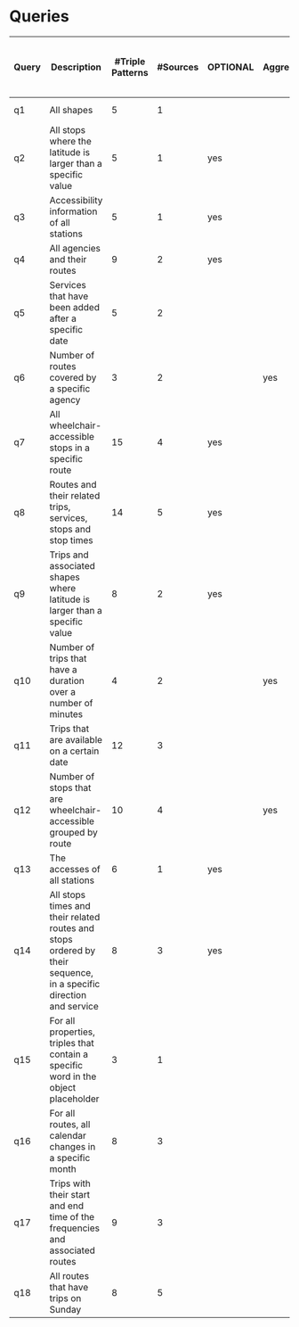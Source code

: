 # Queries
| Query | Description                                                                                                       | \#Triple Patterns | \#Sources | OPTIONAL | Aggregation | Other Features | FILTER \(equal to\) | FILTER \(relational\) | \# Star Shape Groups w/o constants | \# Star Shape Group w/constants | Mapping Features   |
|-------|-------------------------------------------------------------------------------------------------------------------|-------------------|-----------|----------|-------------|----------------|---------------------|-----------------------|------------------------------------|---------------------------------|--------------------|
| q1    | All shapes                                                                                                        | 5                 | 1         |          |             |                |                     |                       | 2                                  | 0                               | 2TM, 5PSOM         |
| q2    | All stops where the latitude is larger than a specific value                                                      | 5                 | 1         | yes      |             |                |                     | yes                   | 0                                  | 1                               | 1TM, 5PSOM         |
| q3    | Accessibility information of all stations                                                                         | 5                 | 1         | yes      |             |                | yes                 |                       | 0                                  | 1                               | 1TM, 6PSOM         |
| q4    | All agencies and their routes                                                                                     | 9                 | 2         | yes      |             |                |                     |                       | 2                                  | 0                               | 2TM, 8PSOM, 1PROM  |
| q5    | Services that have been added after a specific date                                                               | 5                 | 2         |          |             |                |                     | yes                   | 1                                  | 1                               | 3TM, 5PSOM, 2PROM  |
| q6    | Number of routes covered by a specific agency                                                                     | 3                 | 2         |          | yes         |                | yes                 |                       | 0                                  | 2                               | 2TM, 1PSOM, 1PROM  |
| q7    | All wheelchair\-accessible stops in a specific route                                                              | 15                | 4         | yes      |             | DISTINCT       | yes                 |                       | 1                                  | 3                               | 6TM, 11PSOM, 5PROM |
| q8    | Routes and their related trips, services, stops and stop times                                                    | 14                | 5         | yes      |             |                |                     |                       | 5                                  | 0                               | 8TM, 10PSOM, 7PROM |
| q9    | Trips and associated shapes where latitude is larger than a specific value                                        | 8                 | 2         | yes      |             |                |                     | yes                   | 2                                  | 1                               | 6TM, 5PSOM, 4PROM  |
| q10   | Number of trips that have a duration over a number of minutes                                                     | 4                 | 2         |          | yes         | DISTINCT       |                     | yes                   | 1                                  | 1                               | 2TM, 3PSOM, 1PROM  |
| q11   | Trips that are available on a certain date                                                                        | 12                | 3         |          |             | NOT EXISTS     |                     | yes                   | 3                                  | 2                               | 5TM, 5PSOM, 4PROM  |
| q12   | Number of stops that are wheelchair\-accessible grouped by route                                                  | 10                | 4         |          | yes         | GROUP BY       |                     |                       | 3                                  | 1                               | 5TM, 7PSOM, 3PROM  |
| q13   | The accesses of all stations                                                                                      | 6                 | 1         | yes      |             |                |                     |                       | 0                                  | 1                               | 1TM, 3PSOM, 1PROM  |
| q14   | All stops times and their related routes and stops ordered by their sequence, in a specific direction and service | 8                 | 3         | yes      |             | ORDER BY       |                     |                       | 3                                  | 0                               | 2TM, 5PSOM, 3PROM  |
| q15   | For all properties, triples that contain a specific word in the object placeholder                                | 3                 | 1         |          |             |                | yes                 |                       | 0                                  | 1                               | 1TM, 15PSOM, 1PROM |
| q16   | For all routes, all calendar changes in a specific month                                                          | 8                 | 3         |          |             |                |                     | yes                   | 2                                  | 1                               | 6TM, 6PSOM, 5PROM  |
| q17   | Trips with their start and end time of the frequencies and associated routes                                      | 9                 | 3         |          |             |                |                     |                       | 3                                  | 0                               | 3TM, 7PSOM, 2PROM  |
| q18   | All routes that have trips on Sunday                                                                              | 8                 | 5         |          |             | UNION          |                     |                       | 4                                  | 1                               | 6TM, 6PSOM, 5PROM  |

